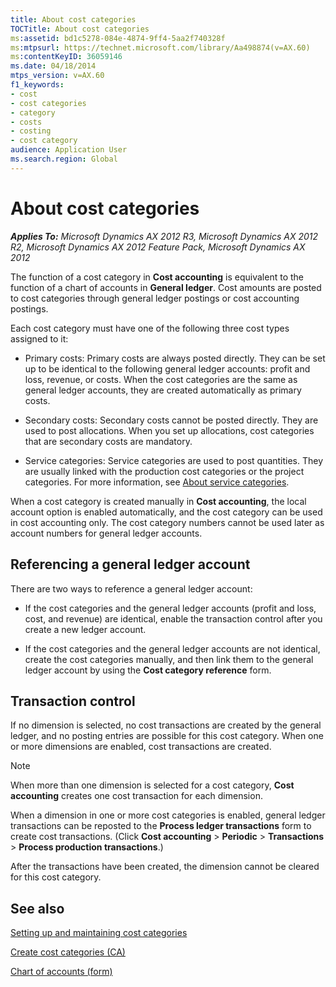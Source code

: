 ```yaml
---
title: About cost categories
TOCTitle: About cost categories
ms:assetid: bd1c5278-084e-4874-9ff4-5aa2f740328f
ms:mtpsurl: https://technet.microsoft.com/library/Aa498874(v=AX.60)
ms:contentKeyID: 36059146
ms.date: 04/18/2014
mtps_version: v=AX.60
f1_keywords:
- cost
- cost categories
- category
- costs
- costing
- cost category
audience: Application User
ms.search.region: Global
---
```


# About cost categories 


_**Applies To:** Microsoft Dynamics AX 2012 R3, Microsoft Dynamics AX 2012 R2, Microsoft Dynamics AX 2012 Feature Pack, Microsoft Dynamics AX 2012_

The function of a cost category in **Cost accounting** is equivalent to the function of a chart of accounts in **General ledger**. Cost amounts are posted to cost categories through general ledger postings or cost accounting postings.

Each cost category must have one of the following three cost types assigned to it:

  - Primary costs: Primary costs are always posted directly. They can be set up to be identical to the following general ledger accounts: profit and loss, revenue, or costs. When the cost categories are the same as general ledger accounts, they are created automatically as primary costs.

  - Secondary costs: Secondary costs cannot be posted directly. They are used to post allocations. When you set up allocations, cost categories that are secondary costs are mandatory.

  - Service categories: Service categories are used to post quantities. They are usually linked with the production cost categories or the project categories. For more information, see [About service categories](about-service-categories.md).

When a cost category is created manually in **Cost accounting**, the local account option is enabled automatically, and the cost category can be used in cost accounting only. The cost category numbers cannot be used later as account numbers for general ledger accounts.

## Referencing a general ledger account

There are two ways to reference a general ledger account:

  - If the cost categories and the general ledger accounts (profit and loss, cost, and revenue) are identical, enable the transaction control after you create a new ledger account.

  - If the cost categories and the general ledger accounts are not identical, create the cost categories manually, and then link them to the general ledger account by using the **Cost category reference** form.

## Transaction control

If no dimension is selected, no cost transactions are created by the general ledger, and no posting entries are possible for this cost category. When one or more dimensions are enabled, cost transactions are created.


> [!NOTE]
> <P>When more than one dimension is selected for a cost category, <STRONG>Cost accounting</STRONG> creates one cost transaction for each dimension.</P>



When a dimension in one or more cost categories is enabled, general ledger transactions can be reposted to the **Process ledger transactions** form to create cost transactions. (Click **Cost accounting** \> **Periodic** \> **Transactions** \> **Process production transactions**.)

After the transactions have been created, the dimension cannot be cleared for this cost category.

## See also

[Setting up and maintaining cost categories](setting-up-and-maintaining-cost-categories.md)

[Create cost categories (CA)](create-cost-categories-ca.md)

[Chart of accounts (form)](https://technet.microsoft.com/library/aa618234\(v=ax.60\))

  


